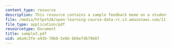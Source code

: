 ```yaml
---
content_type: resource
description: This resource contains a sample feedback memo on a student briefing.
file: /media/https%3A/open-learning-course-data-rc.s3.amazonaws.com/11-914-planning-communication-spring-2007/a6a4c3fea93b78b65e6bb66efdb79b87_sample3.pdf
file_type: application/pdf
resourcetype: Document
title: sample3.pdf
uid: a6a4c3fe-a93b-78b6-5e6b-b66efdb79b87
---
```

